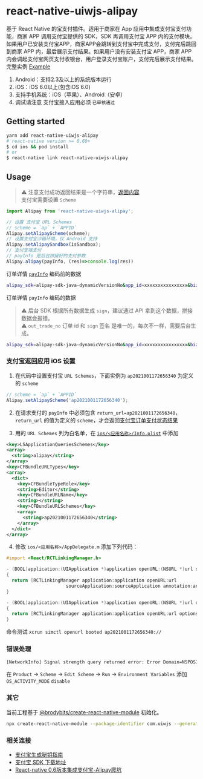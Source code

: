 react-native-uiwjs-alipay
===

基于 React Native 的宝支付插件。适用于商家在 App 应用中集成支付宝支付功能，商家 APP 调用支付宝提供的 SDK，SDK 再调用支付宝 APP 内的支付模块。如果用户已安装支付宝APP，商家APP会跳转到支付宝中完成支付，支付完后跳回到商家 APP 内，最后展示支付结果。如果用户没有安装支付宝 APP，商家 APP 内会调起支付宝网页支付收银台，用户登录支付宝账户，支付完后展示支付结果。完整实例 [Example](./example)

1. Android：支持2.3及以上的系统版本运行
2. iOS：iOS 6.0以上(包含iOS 6.0)
3. 支持手机系统：iOS（苹果）、Android（安卓）
4. 调试请注意 支付宝接入应用必须 `已审核通过`

## Getting started

```bash
yarn add react-native-uiwjs-alipay
# react-native version >= 0.60+
$ cd ios && pod install
# or
$ react-native link react-native-uiwjs-alipay
```

## Usage

> ⚠️ 注意支付成功返回结果是一个字符串，[返回内容](https://github.com/uiwjs/react-native-uiwjs-alipay/blob/96c86045a92b7668b51658c3e696d3cd0e5f2f9e/index.d.ts#L2-L82)  
> 支付宝需要设置 `Scheme`

```javascript
import Alipay from 'react-native-uiwjs-alipay';

// 设置 支付宝 URL Schemes
// scheme = `ap` + `APPID`
Alipay.setAlipayScheme(scheme);
// 设置支付宝沙箱环境，仅 Android 支持
Alipay.setAlipaySandbox(isSandbox);
// 支付宝端支付
// payInfo 是后台拼接好的支付参数
Alipay.alipay(payInfo, (res)=>console.log(res))
```

订单详情 [`payInfo`](https://opendocs.alipay.com/open/204/105295#%E5%BF%AB%E6%8D%B7%E8%AE%A2%E5%8D%95%E6%94%AF%E4%BB%98%20iOS) 编码前的数据

```bash
alipay_sdk=alipay-sdk-java-dynamicVersionNo&app_id=xxxxxxxxxxxxxxxx&biz_content={ "out_trade_no":"1111144444", "total_amount":"0.01", "subject":"12321313655555555", "product_code":"QUICK_MSECURITY_PAY" }&charset=UTF-8&format=json&method=alipay.trade.app.pay&notify_url=http://ane.boshu.ltd/owner/pay/api/ownerPay/callback&return_url=http://domain.com/CallBack/return_url.jsp&sign=FP5fLb/l2LoijO7k0BrmEvWKfuG7oIbYA/4VVL9mI0/SWAEzt27Zp09LK2xsDKaW0oGJ38aGhtDxGIHqZDMvbhTooB6jeRH+2m1wM5hyDq1vbc8CzfL+OSfRoQ3RQ4j50gbO0oABOUvaSb/xK8Tzix7HfDpMfjtqhN+81fiET2Q19dxcOmu22GAWE4/ZPrbASsVfi1r/OXLdeDjkqdUTy9lOGJqg2bgTKy6BaYcelc/nEpuaF0mDXbHJX1vmra7vd8rhczy11rEVaHofMnPVZr3hucMuBH/fxOXQZuZcAmyaWr+NT8hVetxZaTgyhK9fqxjGcxPijc+pWWTwMxt4YA==&sign_type=RSA2&timestamp=2020-07-08 17:07:36&version=1.0
```

订单详情 `payInfo` 编码的数据

> ⚠️ 后台 SDK 根据所有数据生成 `sign`，建议通过 API 拿到这个数据，拼接数据会报错。  
> ⚠️ `out_trade_no` 订单 id 和 `sign` 签名 是唯一的，每次不一样，需要后台生成。  

```bash
alipay_sdk=alipay-sdk-java-dynamicVersionNo&app_id=xxxxxxxxxxxxxxxx&biz_content=%7B+%22out_trade_no%22%3A%221111144444%22%2C+%22total_amount%22%3A%220.01%22%2C+%22subject%22%3A%2212321313655555555%22%2C+%22product_code%22%3A%22QUICK_MSECURITY_PAY%22+%7D&charset=UTF-8&format=json&method=alipay.trade.app.pay&notify_url=http%3A%2F%2Fane.boshu.ltd%2Fowner%2Fpay%2Fapi%2FownerPay%2Fcallback&return_url=http%3A%2F%2Fdomain.com%2FCallBack%2Freturn_url.jsp&sign=FP5fLb%2Fl2LoijO7k0BrmEvWKfuG7oIbYA%2F4VVL9mI0%2FSWAEzt27Zp09LK2xsDKaW0oGJ38aGhtDxGIHqZDMvbhTooB6jeRH%2B2m1wM5hyDq1vbc8CzfL%2BOSfRoQ3RQ4j50gbO0oABOUvaSb%2FxK8Tzix7HfDpMfjtqhN%2B81fiET2Q19dxcOmu22GAWE4%2FZPrbASsVfi1r%2FOXLdeDjkqdUTy9lOGJqg2bgTKy6BaYcelc%2FnEpuaF0mDXbHJX1vmra7vd8rhczy11rEVaHofMnPVZr3hucMuBH%2FfxOXQZuZcAmyaWr%2BNT8hVetxZaTgyhK9fqxjGcxPijc%2BpWWTwMxt4YA%3D%3D&sign_type=RSA2&timestamp=2020-07-08+17%3A07%3A36&version=1.0
```

### 支付宝返回应用 iOS 设置

1. 在代码中设置支付宝 `URL Schemes`，下面实例为 `ap2021001172656340` 为定义的 `scheme`

```js
// scheme = `ap` + `APPID`
Alipay.setAlipayScheme('ap2021001172656340');
```

2. 在请求支付的 `payInfo` 中必须包含 `return_url=ap2021001172656340`，`return_url` 的值为定义的 `scheme`，才会返回[支付宝订单支付状态结果](https://opendocs.alipay.com/open/204/105301#%E8%BF%94%E5%9B%9E%E7%BB%93%E6%9E%9C%E7%A4%BA%E4%BE%8B%EF%BC%88iOS%7CAndroid%EF%BC%89)

3. 用的 `URL Schemes` 列为白名单，在 [`ios/<应用名称>/Info.plist`](https://github.com/uiwjs/react-native-uiwjs-alipay/blob/866888a3ed9f05d06fa9a7ed93922d9ca2dcc56e/example/ios/example/Info.plist#L23-L41) 中添加

```xml
<key>LSApplicationQueriesSchemes</key>
<array>
  <string>alipay</string>
</array>
<key>CFBundleURLTypes</key>
<array>
  <dict>
    <key>CFBundleTypeRole</key>
    <string>Editor</string>
    <key>CFBundleURLName</key>
    <string></string>
    <key>CFBundleURLSchemes</key>
    <array>
      <string>ap2021001172656340</string>
    </array>
  </dict>
</array>
```

4. 修改 `ios/<应用名称>/AppDelegate.m` 添加下列代码：

```objective-c
#import <React/RCTLinkingManager.h>

- (BOOL)application:(UIApplication *)application openURL:(NSURL *)url sourceApplication:(NSString *)sourceApplication annotation:(id)annotation
{
  return [RCTLinkingManager application:application openURL:url
                      sourceApplication:sourceApplication annotation:annotation];
}

- (BOOL)application:(UIApplication *)application openURL:(NSURL *)url options:(NSDictionary<UIApplicationOpenURLOptionsKey, id> *)options
{
  return [RCTLinkingManager application:application openURL:url options:options];
}
```

命令测试 `xcrun simctl openurl booted ap2021001172656340://`

### 错误处理

```bash
[NetworkInfo] Signal strength query returned error: Error Domain=NSPOSIXErrorDomain Code=13 "Permission denied", descriptor: <CTServiceDescriptor 0x283317100, domain=1, instance=1>
```

在 `Product` -> `Scheme` -> `Edit Scheme` -> `Run` -> `Environment Variables` 添加 `OS_ACTIVITY_MODE` `disable`

### 其它

当前工程基于 [@brodybits/create-react-native-module](https://github.com/brodybits/create-react-native-module) 初始化。

```bash
npx create-react-native-module --package-identifier com.uiwjs --generate-example Alipay --example-react-native-version 0.62.2 --module-name react-native-uiwjs-alipay --github-account uiwjs --author-name "Kenny Wong" --author-email "wowohoo@qq.com"
```

### 相关连接 

- [支付宝生成秘钥指南](https://opendocs.alipay.com/open/291/105971)
- [支付宝 SDK 下载地址](https://opendocs.alipay.com/open/54/104509)
- [React-native 0.6版本集成支付宝-Alipay爬坑](https://segmentfault.com/a/1190000020758279)
